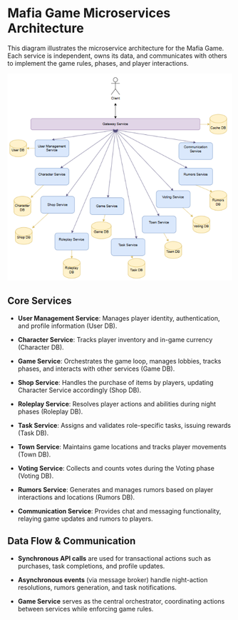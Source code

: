 # Mafia Game Microservices Architecture

This diagram illustrates the microservice architecture for the Mafia Game. Each service is independent, owns its data, and communicates with others to implement the game rules, phases, and player interactions.

![Mafia Game Architecture](./ArchitectureDiagram2.png)

## Core Services

- **User Management Service**: Manages player identity, authentication, and profile information (User DB).

- **Character Service**: Tracks player inventory and in-game currency (Character DB).

- **Game Service**: Orchestrates the game loop, manages lobbies, tracks phases, and interacts with other services (Game DB).

- **Shop Service**: Handles the purchase of items by players, updating Character Service accordingly (Shop DB).

- **Roleplay Service**: Resolves player actions and abilities during night phases (Roleplay DB).

- **Task Service**: Assigns and validates role-specific tasks, issuing rewards (Task DB).

- **Town Service**: Maintains game locations and tracks player movements (Town DB).

- **Voting Service**: Collects and counts votes during the Voting phase (Voting DB).

- **Rumors Service**: Generates and manages rumors based on player interactions and locations (Rumors DB).

- **Communication Service**: Provides chat and messaging functionality, relaying game updates and rumors to players.

## Data Flow & Communication

- **Synchronous API calls** are used for transactional actions such as purchases, task completions, and profile updates.

- **Asynchronous events** (via message broker) handle night-action resolutions, rumors generation, and task notifications.

- **Game Service** serves as the central orchestrator, coordinating actions between services while enforcing game rules.
